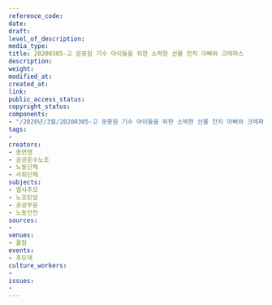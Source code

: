 ```yaml
---
reference_code: 
date: 
draft: 
level_of_description: 
media_type: 
title: 20200305-고 문중원 기수 아이들을 위한 소박한 선물 잔치 아빠와 크레파스
description: 
weight: 
modified_at: 
created_at: 
link: 
public_access_status: 
copyright_status: 
components:
- "/2020년/3월/20200305-고 문중원 기수 아이들을 위한 소박한 선물 잔치 아빠와 크레파스/_CTU2539.jpg"
tags:
- 
creators:
- 총연맹
- 공공운수노조
- 노동단체
- 사회단체
subjects:
- 열사추모
- 노조탄압
- 공공부문
- 노동안전
sources:
- 
venues:
- 꿀잠
events:
- 추모제
culture_workers:
- 
issues:
- 
---
```

